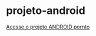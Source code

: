 # projeto-android

<a href=https://gildasio-git.github.io/projeto-android/index.html>Acesse o projeto ANDROID pornto</a>
